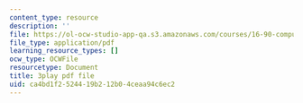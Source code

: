 ```yaml
---
content_type: resource
description: ''
file: https://ol-ocw-studio-app-qa.s3.amazonaws.com/courses/16-90-computational-methods-in-aerospace-engineering-spring-2014/ca4bd1f2524419b212b04ceaa94c6ec2_xOtkiBPbE.pdf
file_type: application/pdf
learning_resource_types: []
ocw_type: OCWFile
resourcetype: Document
title: 3play pdf file
uid: ca4bd1f2-5244-19b2-12b0-4ceaa94c6ec2
---
```

